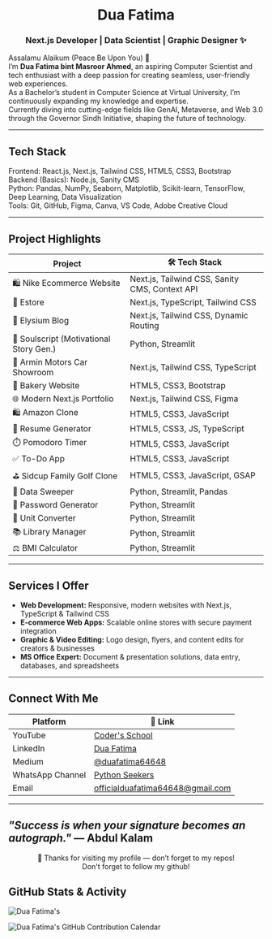 <h1 align="center">Dua Fatima </h1>
<h3 align="center">Next.js Developer | Data Scientist | Graphic Designer ✨</h3>
<p align="left">
  Assalamu Alaikum (Peace Be Upon You) 🌸<br>
  I’m <strong>Dua Fatima bint Masroor Ahmed</strong>, an aspiring Computer Scientist and tech enthusiast with a deep passion for creating seamless, user-friendly web experiences.<br>
  As a Bachelor’s student in Computer Science at Virtual University, I’m continuously expanding my knowledge and expertise.<br>
  Currently diving into cutting-edge fields like GenAI, Metaverse, and Web 3.0 through the Governor Sindh Initiative, shaping the future of technology. 
</p>

---
## Tech Stack


Frontend: React.js, Next.js, Tailwind CSS, HTML5, CSS3, Bootstrap  
Backend (Basics): Node.js, Sanity CMS  
Python: Pandas, NumPy, Seaborn, Matplotlib, Scikit-learn, TensorFlow, Deep Learning, Data Visualization  
Tools: Git, GitHub, Figma, Canva, VS Code, Adobe Creative Cloud  


---

## Project Highlights

|  **Project**                             | 🛠 **Tech Stack**                                               |
|-------------------------------------------|-----------------------------------------------------------------|
| 🛍️ Nike Ecommerce Website                 | Next.js, Tailwind CSS, Sanity CMS, Context API                  |
| 🛒 Estore                                  | Next.js, TypeScript, Tailwind CSS                               |
| 📝 Elysium Blog                            | Next.js, Tailwind CSS, Dynamic Routing                          |
| 📖 Soulscript (Motivational Story Gen.)  | Python, Streamlit                                               |
| 🚗 Armin Motors Car Showroom              | Next.js, Tailwind CSS, TypeScript                               |
| 🍰 Bakery Website                          | HTML5, CSS3, Bootstrap                                          |
| 🌐 Modern Next.js Portfolio                | Next.js, Tailwind CSS, Figma                                    |
| 🛍️ Amazon Clone                            | HTML5, CSS3, JavaScript                                         |
| 📄 Resume Generator                        | HTML5, CSS3, JS, TypeScript                                     |
| ⏱️ Pomodoro Timer                          | HTML5, CSS3, JavaScript                                         |
| ✅ To-Do App                                | HTML5, CSS3, JavaScript                                         |
| ⛳ Sidcup Family Golf Clone                | HTML5, CSS3, JavaScript, GSAP                                   |
| 🧹 Data Sweeper                            | Python, Streamlit, Pandas                                       |
| 🔐 Password Generator                      | Python, Streamlit                                               |
| 📏 Unit Converter                          | Python, Streamlit                                               |
| 📚 Library Manager                         | Python, Streamlit                                               |
| ⚖️ BMI Calculator                          | Python, Streamlit                                               |

---

##  Services I Offer

- **Web Development:** Responsive, modern websites with Next.js, TypeScript & Tailwind CSS  
- **E-commerce Web Apps:** Scalable online stores with secure payment integration  
- **Graphic & Video Editing:** Logo design, flyers, and content edits for creators & businesses  
- **MS Office Expert:** Document & presentation solutions, data entry, databases, and spreadsheets  

---

## Connect With Me

| Platform         | 🔗 Link                                                                 |
|---------------------|------------------------------------------------------------------------|
| YouTube          | [Coder's School](https://www.youtube.com/channel/UCeZpinT3OCDGkFZ4HBGlIQw) |
| LinkedIn         | [Dua Fatima](https://www.linkedin.com/in/dua-fatima-906208258/)        |
| Medium           | [@duafatima64648](https://medium.com/@duafatima64648)  |
| WhatsApp Channel | [Python Seekers](https://www.whatsapp.com/channel/0029Vb4eKzX1iUxadBElHq1G) |
| Email            | [officialduafatima64648@gmail.com](mailto:officialduafatima64648@gmail.com) |

---

## *"Success is when your signature becomes an autograph."* — Abdul Kalam
<p align="center">
  💖 Thanks for visiting my profile — don’t forget to  my repos!
  <br/>
  Don't forget to follow my github!
</p>

##  GitHub Stats & Activity

![Dua Fatima's ](https://github-readme-stats.vercel.app/api?username=Dua-Fatima-khan&show_icons=true&theme=radical)

![Dua Fatima's GitHub Contribution Calendar](https://github-readme-activity-graph.cyclic.app/graph?username=Dua-Fatima-khan&theme=github)


